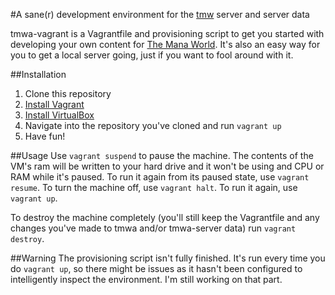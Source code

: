 #A sane(r) development environment for the [tmw](https://github.com/themanaworld) server and server data

tmwa-vagrant is a Vagrantfile and provisioning script to get you started with developing your own content for [The Mana World](http://www.themanaworld.org). It's also an easy way for you to get a local server going, just if you want to fool around with it.

##Installation
1. Clone this repository
2. [Install Vagrant](http://docs.vagrantup.com/v2/installation/index.html)
3. [Install VirtualBox](https://www.virtualbox.org/wiki/Downloads)
4. Navigate into the repository you've cloned and run `vagrant up`
5. Have fun!

##Usage
Use `vagrant suspend` to pause the machine. The contents of the VM's ram will be written to your hard drive and it won't be using and CPU or RAM while it's paused. To run it again from its paused state, use `vagrant resume`. To turn the machine off, use `vagrant halt`. To run it again, use `vagrant up`.

To destroy the machine completely (you'll still keep the Vagrantfile and any changes you've made to tmwa and/or tmwa-server data) run `vagrant destroy`.

##Warning
The provisioning script isn't fully finished. It's run every time you do `vagrant up`, so there might be issues as it hasn't been configured to intelligently inspect the environment. I'm still working on that part.